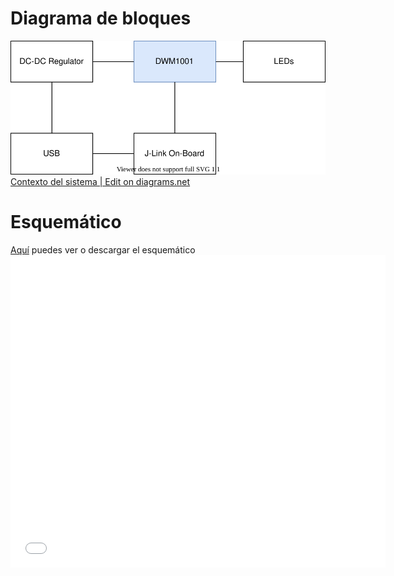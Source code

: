 # Diagrama de bloques
![](block_diagram.svg)  
[Contexto del sistema | Edit on diagrams.net](https://app.diagrams.net/#AFreeRTLS%2FFreeRTLS-Beacon%2FFreeRTLS-Beacon-Electronics%2Fmaster%2Fdocs%2Farchitecture%2Fblock_diagram.svg)

# Esquemático
[Aquí](../FreeRTLS-Beacon-Electronics.pdf) puedes ver o descargar el esquemático
<embed src="../FreeRTLS-Beacon-Electronics.pdf" width="600" height="500" alt="pdf" pluginspage="http://www.adobe.com/products/acrobat/readstep2.html">
